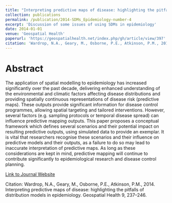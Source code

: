 ```yaml
---
title: "Interpreting predictive maps of disease: highlighting the pitfalls of distribution models in epidemiology"
collection: publications
permalink: /publication/2014-SDMs_Epidemiology-number-4
excerpt: 'Discussion of some issues of using SDMs in epidemiology'
date: 2014-01-01
venue: 'Geospatial Health'
paperurl: 'https://geospatialhealth.net/index.php/gh/article/view/397'
citation: 'Wardrop, N.A., Geary, M., Osborne, P.E., Atkinson, P.M., 2014. Interpreting predictive maps of disease: highlighting the pitfalls of distribution models in epidemiology. Geospatial Health 9, 237–246.   '
---
```


# Abstract

The application of spatial modelling to epidemiology has increased significantly over the past decade, delivering enhanced understanding of the environmental and climatic factors affecting disease distributions and providing spatially continuous representations of disease risk (predictive maps). These outputs provide significant information for disease control programmes, allowing spatial targeting and tailored interventions. However, several factors (e.g. sampling protocols or temporal disease spread) can influence predictive mapping outputs. This paper proposes a conceptual framework which defines several scenarios and their potential impact on resulting predictive outputs, using simulated data to provide an exemplar. It is vital that researchers recognise these scenarios and their influence on predictive models and their outputs, as a failure to do so may lead to inaccurate interpretation of predictive maps. As long as these considerations are kept in mind, predictive mapping will continue to contribute significantly to epidemiological research and disease control planning.


[Link to Journal Website](https://geospatialhealth.net/index.php/gh/article/view/397)

Citation: Wardrop, N.A., Geary, M., Osborne, P.E., Atkinson, P.M., 2014. Interpreting predictive maps of disease: highlighting the pitfalls of distribution models in epidemiology. Geospatial Health 9, 237–246.   

